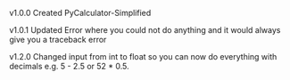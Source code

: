 v1.0.0
  Created PyCalculator-Simplified

v1.0.1
  Updated Error where you could not do anything and it would always give you a traceback error
 
v1.2.0
  Changed input from int to float so you can now do everything with decimals e.g. 5 - 2.5 or 52 * 0.5. 
